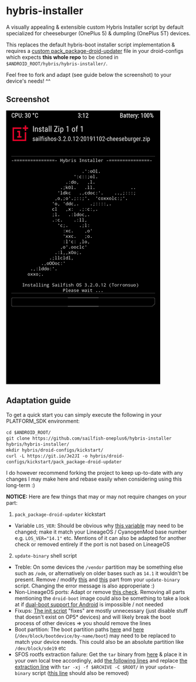 # hybris-installer
A visually appealing & extensible custom Hybris Installer script by default specialized for cheeseburger (OnePlus 5) & dumpling (OnePlus 5T) devices.

This replaces the default hybris-boot installer script implementation & requires a [custom pack_package-droid-updater](https://github.com/sailfishos-oneplus5/droid-config-cheeseburger/blob/master/kickstart/pack_package-droid-updater) file in your droid-configs which expects **this whole repo** to be cloned in `$ANDROID_ROOT/hybris/hybris-installer/`.

Feel free to fork and adapt (see guide below the screenshot) to your device's needs! ^^

## Screenshot

![Hybris Installer TWRP](screenshots/hybris-installer-twrp.png "Hybris Installer in action | TWRP")

## Adaptation guide

To get a quick start you can simply execute the following in your PLATFORM_SDK environment:
```
cd $ANDROID_ROOT/
git clone https://github.com/sailfish-oneplus6/hybris-installer hybris/hybris-installer/
mkdir hybris/droid-configs/kickstart/
curl -L https://git.io/Je2JI -o hybris/droid-configs/kickstart/pack_package-droid-updater
```

I do however recommend forking the project to keep up-to-date with any changes I may make here and rebase easily when considering using this long-term :)

**NOTICE:** Here are few things that may or may not require changes on your part:

1. `pack_package-droid-updater` kickstart
- Variable `LOS_VER`: Should be obvious why [this variable](https://git.io/Je2ky) may need to be changed; make it match your LineageOS / CyanogenMod base number e.g. `LOS_VER="14.1"` etc. Mentions of it can also be adapted for another check or removed entirely if the port is not based on LineageOS

2. `update-binary` shell script
- Treble: On some devices the `/vendor` partition may be something else such as `/odm`, or alternatively on older bases such as `14.1` it wouldn't be present. Remove / modify [this](https://git.io/Je2JF) and [this](https://git.io/Je2JA) part from your `update-binary` script. Changing the error message is also approperiate :)
- Non-LineageOS ports: Adapt or remove [this check](https://git.io/Je2Jp). Removing all parts mentioning the `droid-boot` image could also be something to take a look at if [dual-boot support for Android](https://github.com/sailfishos-oneplus5/boot-switcher) is impossible / not needed
- Fixups: [The init script](https://git.io/Je2Tq) "fixes" are mostly unnecessary (just disable stuff that doesn't exist on OP5* devices) and will likely break the boot process of other devices => you should remove the lines
- Boot partition: The boot partition paths [here](https://git.io/Je2ki) and [here](https://git.io/Je2kP) (`/dev/block/bootdevice/by-name/boot`) may need to be replaced to match your device needs. This could also be an absolute partition like `/dev/block/sde19` etc
- SFOS rootfs extraction failure: Get the `tar` binary from [here](https://github.com/sailfishos-oneplus5/hybris-installer/tree/8b90aa2536a61a571c0feb87ecd24bc9766ff251/hybris-installer) & place it in your own local tree accordingly, add [the following lines](https://git.io/Je2JX) and replace [the extraction line](https://git.io/Je2TV) with `tar -xj -f $ARCHIVE -C $ROOT/` in your `update-binary` script ([this line](https://git.io/Je2T0) should also be removed)

